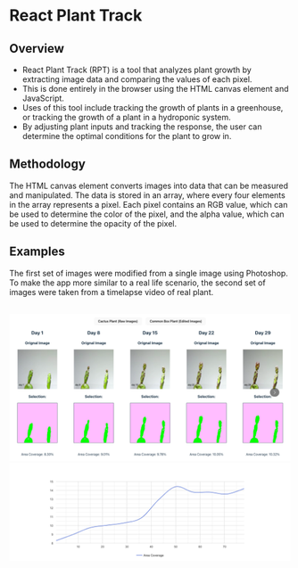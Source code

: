 <h1>React Plant Track</h1>
      <div className="project-description">
        <h2>Overview</h2>
        <ul>
          <li>
            React Plant Track (RPT) is a tool that analyzes plant growth by extracting image data and comparing the values of each pixel.
          </li>
          <li>
            This is done entirely in the browser using the HTML canvas element and JavaScript.
          </li>
          <li>
            Uses of this tool include tracking the growth of plants in a greenhouse, or tracking the growth of a plant in a hydroponic system.
          </li>
          <li>
            By adjusting plant inputs and tracking the response, the user can determine the optimal conditions for the plant to grow in.
          </li>
        </ul>
      </div>
      <div className='methodology'>
        <h2>Methodology</h2>
        <p>The HTML canvas element converts images into data that can be measured and manipulated. 
          The data is stored in an array, where every four elements in the array represents a pixel.
          Each pixel contains an RGB value, which can be used to determine the color of the pixel, and the alpha value, which can be used to determine the opacity of the pixel. 
        </p>
      </div>
      <div className="sample-menu">
        <h2>Examples</h2>
        <p>
          The first set of images were modified from a single image using Photoshop.
          To make the app more similar to a real life scenario, the second set of images were taken from a timelapse video of real plant.
        </p>
        <br />
        <img src="./src/assets/screen-1.png" />
        <img src="./src/assets/screen-2.png" />
      </div>